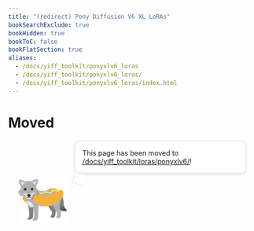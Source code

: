 ```yaml
---
title: "(redirect) Pony Diffusion V6 XL LoRAs"
bookSearchExclude: true
bookHidden: true
bookToC: false
bookFlatSection: true
aliases:
  - /docs/yiff_toolkit/ponyxlv6_loras
  - /docs/yiff_toolkit/ponyxlv6_loras/
  - /docs/yiff_toolkit/ponyxlv6_loras/index.html
---
```


<!--markdownlint-disable MD025 MD033 MD038 -->

# Moved

<style>
.chat-bubble {
  display: flex;
  align-items: flex-start;
  gap: 15px;
  margin: 20px;
  position: relative;
}

.chat-bubble img {
  position: relative;
  top: 70px;
  z-index: 1;
  width: 100px;
  height: 100px;
  margin-bottom: 100px;
}

.chat-bubble div {
  position: relative;
  background: white;
  padding: 15px;
  border-radius: 10px;
  max-width: 400px;
  border: 1px solid #ddd;
  box-shadow: 0 2px 4px rgba(0,0,0,0.1);
}

.chat-bubble div::before {
  content: "";
  position: absolute;
  left: -4px;
  top: 66px;
  width: 20px;
  height: 20px;
  background: #fff;
  border-left: 1px solid #ddd;
  border-bottom: 1px solid #ddd;
  transform: rotate(15deg);
}
</style>

<div class="chat-bubble">
  <img src="https://github.com/ka-de/kmacros/blob/master/images/icon.png?raw=true" alt="Hotdogwolf guardian saint of yiff_toolkit." width="50" height="50">
  <div>
    This page has been moved to <a href="/docs/yiff_toolkit/loras/ponyxlv6/">/docs/yiff_toolkit/loras/ponyxlv6/</a>!
  </div>
</div>
